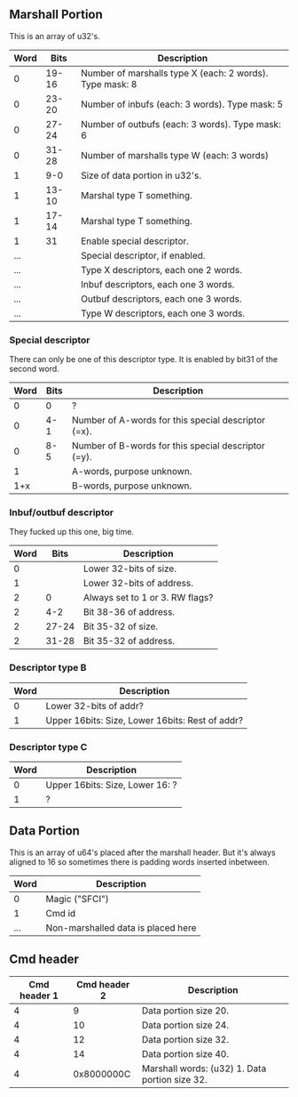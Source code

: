 ## Marshall Portion

This is an array of
u32's.

| Word | Bits  | Description                                              |
| ---- | ----- | -------------------------------------------------------- |
| 0    | 19-16 | Number of marshalls type X (each: 2 words). Type mask: 8 |
| 0    | 23-20 | Number of inbufs (each: 3 words). Type mask: 5           |
| 0    | 27-24 | Number of outbufs (each: 3 words). Type mask: 6          |
| 0    | 31-28 | Number of marshalls type W (each: 3 words)               |
| 1    | 9-0   | Size of data portion in u32's.                           |
| 1    | 13-10 | Marshal type T something.                                |
| 1    | 17-14 | Marshal type T something.                                |
| 1    | 31    | Enable special descriptor.                               |
| ...  |       | Special descriptor, if enabled.                          |
| ...  |       | Type X descriptors, each one 2 words.                    |
| ...  |       | Inbuf descriptors, each one 3 words.                     |
| ...  |       | Outbuf descriptors, each one 3 words.                    |
| ...  |       | Type W descriptors, each one 3 words.                    |

### Special descriptor

There can only be one of this descriptor type. It is enabled by bit31 of
the second word.

| Word | Bits | Description                                         |
| ---- | ---- | --------------------------------------------------- |
| 0    | 0    | ?                                                   |
| 0    | 4-1  | Number of A-words for this special descriptor (=x). |
| 0    | 8-5  | Number of B-words for this special descriptor (=y). |
| 1    |      | A-words, purpose unknown.                           |
| 1+x  |      | B-words, purpose unknown.                           |

### Inbuf/outbuf descriptor

They fucked up this one, big time.

| Word | Bits  | Description                     |
| ---- | ----- | ------------------------------- |
| 0    |       | Lower 32-bits of size.          |
| 1    |       | Lower 32-bits of address.       |
| 2    | 0     | Always set to 1 or 3. RW flags? |
| 2    | 4-2   | Bit 38-36 of address.           |
| 2    | 27-24 | Bit 35-32 of size.              |
| 2    | 31-28 | Bit 35-32 of address.           |

### Descriptor type B

| Word | Description                                     |
| ---- | ----------------------------------------------- |
| 0    | Lower 32-bits of addr?                          |
| 1    | Upper 16bits: Size, Lower 16bits: Rest of addr? |

### Descriptor type C

| Word | Description                     |
| ---- | ------------------------------- |
| 0    | Upper 16bits: Size, Lower 16: ? |
| 1    | ?                               |

## Data Portion

This is an array of u64's placed after the marshall header. But it's
always aligned to 16 so sometimes there is padding words inserted
inbetween.

| Word | Description                        |
| ---- | ---------------------------------- |
| 0    | Magic ("SFCI")                     |
| 1    | Cmd id                             |
| ...  | Non-marshalled data is placed here |

## Cmd header

| Cmd header 1 | Cmd header 2 | Description                                    |
| ------------ | ------------ | ---------------------------------------------- |
| 4            | 9            | Data portion size 20.                          |
| 4            | 10           | Data portion size 24.                          |
| 4            | 12           | Data portion size 32.                          |
| 4            | 14           | Data portion size 40.                          |
| 4            | 0x8000000C   | Marshall words: (u32) 1. Data portion size 32. |

